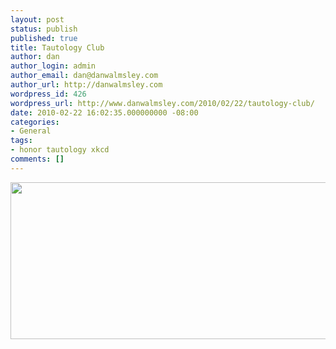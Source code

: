 ```yaml
---
layout: post
status: publish
published: true
title: Tautology Club
author: dan
author_login: admin
author_email: dan@danwalmsley.com
author_url: http://danwalmsley.com
wordpress_id: 426
wordpress_url: http://www.danwalmsley.com/2010/02/22/tautology-club/
date: 2010-02-22 16:02:35.000000000 -08:00
categories:
- General
tags:
- honor tautology xkcd
comments: []
---
```

<a href="http://xkcd.com/703/"><img alt="" src="http://imgs.xkcd.com/comics/honor_societies.png" title="XKCD: Honor Societies" class="alignnone" width="740" height="251" /></a>
